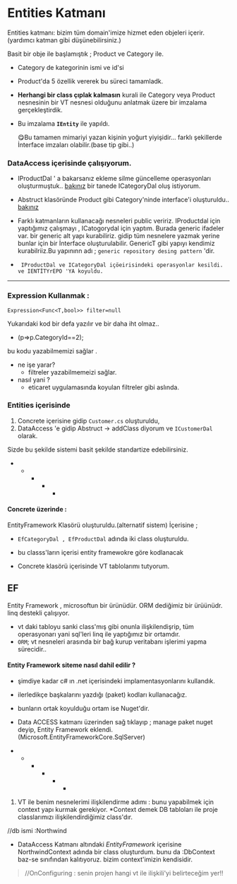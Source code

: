 # Entities Katmanı

Entities katmanı: bizim tüm domain'imize hizmet eden objeleri içerir.  (yardımcı katman gibi düşünebilirsiniz.)

Basit bir obje ile başlamıştık ;  Product ve Category ile.

 - Category de kategorinin ismi ve id'si
 
- Product'da 5 özellik vererek bu süreci tamamladk.

 - **Herhangi bir class çıplak kalmasın**   kurali ile Category veya Product nesnesinin bir VT nesnesi olduğunu anlatmak üzere bir imzalama gerçekleştirdik. 
 
- Bu imzalama  **`IEntity`** ile yapıldı.   
	
	:yum:Bu tamamen mimariyi yazan kişinin yoğurt yiyişidir... farklı şekillerde İnterface imzaları olabilir.(base tip gibi..)


### DataAccess içerisinde çalışıyorum. 
- IProductDal ' a bakarsanız ekleme silme güncelleme operasyonları oluşturmuştuk..  [bakınız]()
bir tanede ICategoryDal oluş istiyorum.

- Abstruct klasöründe Product gibi Category'ninde interface'i oluşturuldu..  [bakınız]() 

 - Farklı katmanların kullanacağı nesneleri public veririz.
IProductdal için yaptığımız çalışmayı , ICatogorydal için yaptım. Burada generic ifadeler var. bir generic alt yapı kurabiliriz.  gidip tüm nesnelere yazmak yerine bunlar için bir İnterface oluşturulabilir. GenericT gibi yapıyı kendimiz kurabilriiz.Bu yapınınn adı ; `generic repository desing pattern` 'dir.

 -      IProductDal ve ICategoryDal içöeirisindeki operasyonlar kesildi. ve IENTİTYrEPO 'YA koyuldu.
---
### Expression Kullanmak :
    Expression<Func<T,bool>> filter=null
 Yukarıdaki kod bir defa yazılır ve bir daha iht olmaz.. 

 - (p=>p.CategoryId==2);

 bu kodu yazabilmemizi sağlar .
 - ne işe yarar? 
	 -  filtreler
   yazabilmemeizi sağlar.
- nasıl yani ? 
	- eticaret uygulamasında koyulan filtreler gibi aslında.

### Entities içerisinde 

 1. Concrete içerisine gidip `Customer.cs` oluşturuldu,
 2. DataAccess 'e gidip Abstruct -> addClass diyorum ve `ICustomerDal` olarak.

Sizde bu şekilde sistemi basit şekilde standartize edebilirsiniz.


* - * - * 

#### **Concrete üzerinde :**
EntityFramework Klasörü oluşturuldu.(alternatif sistem)
İçerisine ; 
- `EfCategoryDal , EfProductDal` adında iki class oluşturuldu.  
- bu classs'ların içerisi entity framewokre göre kodlanacak

- Concrete klasörü içerisinde VT tablolarımı tutyorum.

## EF

Entity Framework , microsoftun bir ürünüdür. ORM dediğimiz bir ürüünüdr.
 linq destekli çalışıyor.
 - vt daki tabloyu sanki class'mış gibi onunla ilişkilendişrip, tüm operasyonarı yani sql'leri linq ile yaptığımız bir ortamdır.
- `ORM`;  vt nesneleri arasında bir bağ kurup veritabanı işlerimi yapma sürecidir..

#### Entity Framework siteme nasıl dahil edilir ? 
- şimdiye kadar c# ın .net içerisindeki implamentasyonlarını kullandık.
- ilerledikçe başkalarını yazdığı (paket) kodları kullanacağız.
- bunların ortak koyulduğu ortam ise Nuget'dir.

- Data ACCESS katmanı üzerinden sağ tıklayıp ; manage paket nuget deyip, Entity Framework eklendi. (Microsoft.EntityFrameworkCore.SqlServer)

* - * * - * 
 1.  VT ile benim nesnelerimi ilişkilendirme adımı : bunu yapabilmek için context yapı kurmak gerekiyor. 
*Context  demek DB tabloları ile proje classlarımızı ilişkilendirdiğimiz class'dır. 

//db ismi :Northwind

 - DataAccess Katmanı altındaki *EntityFramework* içerisine
   NorthwindContext adında bir class oluşturdum. bunu da :DbContext 
   baz-se sınıfından kalıtıyoruz. bizim context'imizin kendisidir.

> //OnConfiguring : senin projen hangi vt ile ilişkili'yi belirteceğim
> yer!!